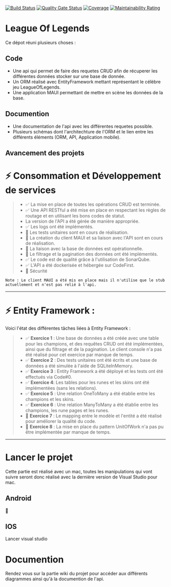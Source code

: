 [![Build Status](https://codefirst.iut.uca.fr/api/badges/maxence.lanone/EfCore_LoL_S4/status.svg)](https://codefirst.iut.uca.fr/maxence.lanone/EfCore_LoL_S4)
[![Quality Gate Status](https://codefirst.iut.uca.fr/sonar/api/project_badges/measure?project=EfCore_Lol_S4&metric=alert_status&token=bddb7be5fabeea33ecbe67cb7507d80b3690df07)](https://codefirst.iut.uca.fr/sonar/dashboard?id=EfCore_Lol_S4)
[![Coverage](https://codefirst.iut.uca.fr/sonar/api/project_badges/measure?project=EfCore_Lol_S4&metric=coverage&token=bddb7be5fabeea33ecbe67cb7507d80b3690df07)](https://codefirst.iut.uca.fr/sonar/dashboard?id=EfCore_Lol_S4)
[![Maintainability Rating](https://codefirst.iut.uca.fr/sonar/api/project_badges/measure?project=EfCore_Lol_S4&metric=sqale_rating&token=bddb7be5fabeea33ecbe67cb7507d80b3690df07)](https://codefirst.iut.uca.fr/sonar/dashboard?id=EfCore_Lol_S4)

# League Of Legends

Ce dépot réuni plusieurs choses :

## Code

- Une api qui permet de faire des requetes CRUD afin de récuperer les différentes données stocker sur une base de donnée.
- Un ORM réalisé avec EntityFramework mettant représentant le célèbre jeu LeagueOfLegends.
- Une application MAUI permettant de mettre en scène les données de la base.

## Documention

- Une documentation de l'api avec les différentes requetes possible.
- Plusieurs schémas dont l'architechture de l'ORM et le lien entre les différents éléments (ORM, API, Application mobile).

## Avancement des projets

# :zap: Consommation  et Développement de services

> * :white_check_mark: La mise en place de toutes les opérations CRUD est terminée.
> * :white_check_mark: Une API RESTful a été mise en place en respectant les règles de routage et en utilisant les bons codes de statut.
> * La version de l'API a été gérée de manière appropriée.
> * :white_check_mark: Les logs ont été implémentés.
> * :construction: Les tests unitaires sont en cours de réalisation.
> * :construction: La création du client MAUI et sa liaison avec l'API sont en cours de réalisation.
> * :construction: La liaison avec la base de données est opérationnelle.
> * :construction: Le filtrage et la pagination des données ont été implémentés.
> * :white_check_mark: Le code est de qualité grâce à l'utilisation de SonarQube.
> * :white_check_mark: L'API a été dockerisée et hébergée sur CodeFirst.
> * :construction: Sécurité

`Note : Le client MAUI a été mis en place mais il n'utilise que le stub actuellement et n'est pas relié à l'api.`


---


# :zap: Entity Framework :

Voici l'état des différentes tâches liées à Entity Framework :

> * :white_check_mark: **Exercice 1** : Une base de données a été créée avec une table pour les champions, et des requêtes CRUD ont été implémentées, ainsi que du filtrage et de la pagination. Le client console n'a pas été réalisé pour cet exercice par manque de temps.
> * :white_check_mark: **Exercice 2** : Des tests unitaires ont été écrits et une base de données a été simulée à l'aide de SQLiteInMemory.
> * :white_check_mark: **Exercice 3** : Entity Framework a été déployé et les tests ont été effectués via Code#0.
> * :white_check_mark: **Exercice 4**: Les tables pour les runes et les skins ont été implémentées (sans les relations).
> * :white_check_mark: **Exercice 5** : Une relation OneToMany a été établie entre les champions et les skins.
> * :white_check_mark: **Exercice 6** : Une relation ManyToMany a été établie entre les champions, les rune pages et les runes.
> * :construction: **Exercice 7** : Le mapping entre le modèle et l'entité a été réalisé pour améliorer la qualité du code.
> * :construction: **Exercice 8** : La mise en place du pattern UnitOfWork n'a pas pu être implémentée par manque de temps.
--- 


# Lancer le projet

Cette partie est réalisé avec un mac, toutes les manipulations qui vont suivre seront donc réalisé avec la dernière version de Visual Studio pour mac.

## Android

:construction:

## IOS

Lancer visual studio 

# Documention

Rendez vous sur la partie wiki du projet pour accéder aux différents diagrammes ainsi qu'à la documention de l'api.